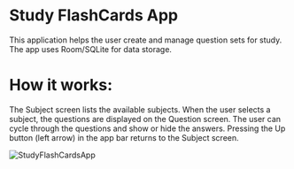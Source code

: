 # Study FlashCards App

This application helps the user create and manage question sets for study. 
The app uses Room/SQLite for data storage.

# How it works: 
The Subject screen lists the available subjects. When the user selects a subject, the questions are displayed on the Question screen.
The user can cycle through the questions and show or hide the answers. 
Pressing the Up button (left arrow) in the app bar returns to the Subject screen.


![StudyFlashCardsApp](https://github.com/brvp1/LightOrDark/assets/84357379/1518a3df-aeb3-4bda-9699-d14cc10a3eaf)
